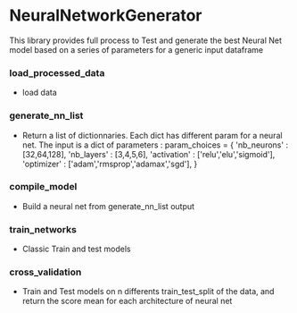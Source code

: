 # NeuralNetworkGenerator
This library provides full process to Test and generate the best Neural Net model based on a series of parameters 
for a generic input dataframe 

### load_processed_data
- load data  
### generate_nn_list
- Return a list of dictionnaries. Each dict has different param for a neural net. The input is a dict of parameters : 
	param_choices = {
	'nb_neurons' : [32,64,128],
	'nb_layers' : [3,4,5,6],
	'activation' : ['relu','elu','sigmoid'],
	'optimizer' : ['adam','rmsprop','adamax','sgd'],
	}
### compile_model
- Build a neural net from generate_nn_list output
### train_networks
- Classic Train and test models
### cross_validation
- Train and Test models on n differents train_test_split of the data, and return the score mean for each architecture of neural net
